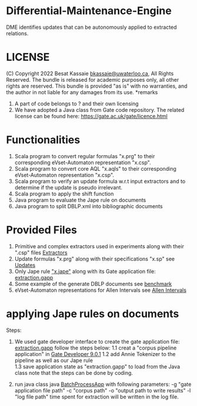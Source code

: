 # Differential-Maintenance-Engine
DME identifies updates that can be autonomously applied to extracted relations.  
# LICENSE
(C) Copyright 2022 Besat Kassaie <bkassaie@uwaterloo.ca>, All Rights Reserved.
The bundle is released for academic purposes only, all other rights are reserved.
This bundle is provided "as is" with no warranties, and the author in not liable for any damages from its use.
*remarks
1. A part of code belongs to ? and their own licensing
2. We have adopted a Java class from Gate code repository. The related license can be found here: https://gate.ac.uk/gate/licence.html

# Functionalities
1. Scala program to convert regular formulas "x.prg" to their corresponding  eVset-Automaton representation  "x.csp".
2. Scala program to convert core AQL "x.aqls" to their corresponding  eVset-Automaton representation  "x.csp".
3. Scala program to verify an update formula w.r.t input extractors and to determine if the update is pseudo irrelevant.
4. Scala program to apply the shift function
5. Java program to evaluate the Jape rule on documents
6. Java program to split DBLP.xml into bibliographic documents


# Provided Files
1.  Primitive and complex extractors used in experiments along with their ".csp" files [Extractors](https://github.com/Besatkassaie/Differential-Maintenance-Engine/tree/main/data/extractPrograms/finalExtractors)
2.  Update formulas "x.prg" along with their specifications "x.sp" see [Updates](https://github.com/Besatkassaie/Differential-Maintenance-Engine/tree/main/data/extractPrograms/Updates)
3.  Only Jape rule ["x.jape"](https://github.com/Besatkassaie/Differential-Maintenance-Engine/blob/main/gaterelated/Data/Grammar/Article.jape) along with its Gate application file: [extraction.gapp](https://github.com/Besatkassaie/Differential-Maintenance-Engine/blob/main/gaterelated/extraction.gapp)
4.  Some example of the generate DBLP documents see [benchmark](https://github.com/Besatkassaie/Differential-Maintenance-Engine/tree/main/data/DBLP/benchmark)
5.  eVset-Automaton representations for Allen Intervals see [Allen Intervals](https://github.com/Besatkassaie/Differential-Maintenance-Engine/tree/main/data/Allen_Interval)


# applying Jape rules on documents

Steps:

1. We used gate developer interface to create the gate application file: [extraction.gapp](https://github.com/Besatkassaie/Differential-Maintenance-Engine/blob/main/gaterelated/extraction.gapp) follow the steps below:
  1.1 creat a "corpus pipeline application" in [Gate Developer 9.0.1](https://gate.ac.uk/download/)
  1.2 add Annie Tokenizer to the pipeline as well as our Jape rule  
  1.3 save application state as "extraction.gapp" to load from the Java class
  note that the steps can be done by coding.



2. run java class java [BatchProcessApp](https://github.com/Besatkassaie/Differential-Maintenance-Engine/blob/main/gaterelated/Code/src/cs/uwaterloo/BatchProcessApp.java) with following parameters: 
-g "gate application file path"
-c "corpus path"
-o "output path to write results"
-l "log file path"
time spent for extraction will be written in the log file.
